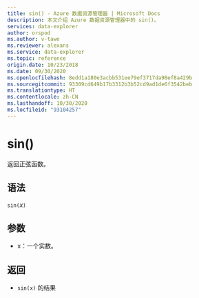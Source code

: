 ```yaml
---
title: sin() - Azure 数据资源管理器 | Microsoft Docs
description: 本文介绍 Azure 数据资源管理器中的 sin()。
services: data-explorer
author: orspod
ms.author: v-tawe
ms.reviewer: alexans
ms.service: data-explorer
ms.topic: reference
origin.date: 10/23/2018
ms.date: 09/30/2020
ms.openlocfilehash: 8edd1a180e3acbb531ee79ef3717da98ef8a429b
ms.sourcegitcommit: 93309cd649b17b3312b3b52cd9ad1de6f3542beb
ms.translationtype: HT
ms.contentlocale: zh-CN
ms.lasthandoff: 10/30/2020
ms.locfileid: "93104257"
---
```

# <a name="sin"></a>sin()

返回正弦函数。

## <a name="syntax"></a>语法

`sin(`*x*`)`

## <a name="arguments"></a>参数

* x：一个实数。

## <a name="returns"></a>返回

* `sin(x)` 的结果